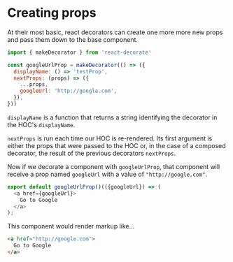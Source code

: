 # Creating props

At their most basic, react decorators can create one more more new props and pass them down to the base component.

```javascript
import { makeDecorator } from 'react-decorate'

const googleUrlProp = makeDecorator(() => ({
  displayName: () => 'testProp',
  nextProps: (props) => ({
    ...props,
    googleUrl: 'http://google.com',
  }),
}))
```

`displayName` is a function that returns a string identifying the decorator in the HOC's `displayName`.

`nextProps` is run each time our HOC is re-rendered.
Its first argument is either the props that were passed to the HOC or, in the case of a composed decorator, the result of the previous decorators `nextProps`.

Now if we decorate a component with `googleUrlProp`, that component will receive a prop named `googleUrl` with a value of `"http://google.com"`.

```javascript
export default googleUrlProp()(({googleUrl}) => (
  <a href={googleUrl}>
    Go to Google
  </a>
);
```

This component would render markup like...

```html
<a href="http://google.com">
  Go to Google
</a>
```
